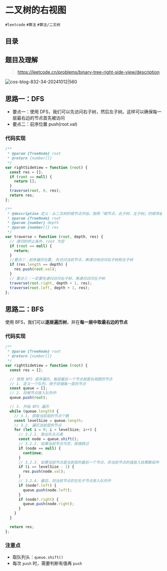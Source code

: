
# 二叉树的右视图


`#leetcode`    `#算法`  `#算法/二叉树`  


## 目录
<!-- toc -->
 ## 题目及理解 

>  https://leetcode.cn/problems/binary-tree-right-side-view/description

![cos-blog-832-34-20241012|560](https://blog-1310531898.cos.ap-beijing.myqcloud.com/832-34-20241012/Pasted%20image%2020240908083048.png)

## 思路一：DFS

- 要点一：使用 DFS，我们可以先访问右子树，然后左子树。这样可以确保每一层最右边的节点首先被访问
- 要点二：前序位置 push(root.val)

### 代码实现

```javascript
/**
 * @param {TreeNode} root
 * @return {number[]}
 */
var rightSideView = function (root) {
  const res = [];
  if (root == null) {
    return [];
  }
  traverse(root, 0, res);
  return res;
};

/**
 * @description 定义：从二叉树的根节点开始，按照「根节点、右子树、左子树」的顺序遍历二叉树
 * @param {TreeNode} root
 * @param {number} depth
 * @param {number[]} res
 */
var traverse = function (root, depth, res) {
  // 递归的终止条件，root 为空
  if (root == null) {
    return;
  }
  //要点①：前序遍历位置, 先访问当前节点，再递归地访问右子树和左子树
  if (res.length == depth) {
    res.push(root.val);
  }
  // 要点②：一定要先递归访问右子树，再递归访问左子树
  traverse(root.right, depth + 1, res);
  traverse(root.left, depth + 1, res);
};
```

## 思路二：BFS

使用 BFS，我们可以**逐层遍历树**，并在**每一层中取最右边的节点**

### 代码实现

```javascript hl:22
/**
 * @param {TreeNode} root
 * @return {number[]}
 */
var rightSideView = function (root) {
  const res = [];

  // 使用 BFS 层序遍历，每层最后一个节点就是右视图的节点
  // 1. 定义一个队列，用于存储每一层的节点
  const queue = [];
  // 2. 将根节点放入队列中
  queue.push(root);

  // 3. 开始 BFS 遍历
  while (queue.length) {
    // 3.1. 获取当前层的节点个数
    const levelSize = queue.length;
    // 3.2. 遍历当前层的节点
    for (let i = 0; i < levelSize; i++) {
      // 3.2.1. 取出队头元素
      const node = queue.shift();
      // 3.2.2. 如果当前节点为空，直接跳过
      if (node == null) {
        continue;
      }
      // 3.2.3. 如果当前节点是当前层的最后一个节点，将当前节点的值放入结果数组中
      if (i == levelSize - 1) {
        res.push(node.val);
      }
      // 3.2.4. 最后，将当前节点的左右子节点放入队列中
      if (node?.left) {
        queue.push(node.left);
      }
      if (node?.right) {
        queue.push(node.right);
      }
    }
  }

  return res;
};

```

### 注意点

- 取队列头：`queue.shift()`
- 每次 `push` 时，需要判断有值再 `push`



